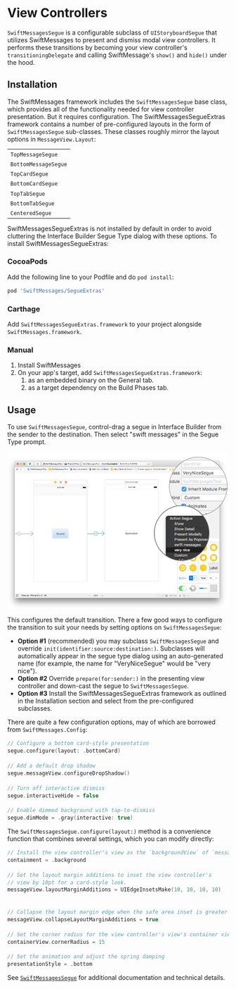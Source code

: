 # View Controllers

`SwiftMessagesSegue` is a configurable subclass of `UIStoryboardSegue` that utilizes SwiftMessages to present and dismiss modal view controllers. It performs these transitions by becoming your view controller's `transitioningDelegate` and calling SwiftMessage's `show()` and `hide()` under the hood.

## Installation

The SwiftMessages framework includes the `SwiftMessagesSegue` base class, which provides all of the functionality needed for view controller presentation. But it requires configuration. The SwiftMessagesSegueExtras framework contains a number of pre-configured layouts in the form of `SwiftMessagesSegue` sub-classes. These classes roughly mirror the layout options in `MessageView.Layout`:

<table>
  <tr><td><code>TopMessageSegue</code></td></tr>
  <tr><td><code>BottomMessageSegue</code></td></tr>
  <tr><td><code>TopCardSegue</code></td></tr>
  <tr><td><code>BottomCardSegue</code></td></tr>
  <tr><td><code>TopTabSegue</code></td></tr>
  <tr><td><code>BottomTabSegue</code></td></tr>
  <tr><td><code>CenteredSegue</code></td></tr>
</table>

SwiftMessagesSegueExtras is not installed by default in order to avoid cluttering the Interface Builder Segue Type dialog with these options. To install SwiftMessagesSegueExtras:

### CocoaPods

Add the following line to your Podfile and do `pod install`:

````ruby
pod 'SwiftMessages/SegueExtras'
````

### Carthage

Add `SwiftMessagesSegueExtras.framework` to your project alongside `SwiftMessages.framework`.

### Manual

1. Install SwiftMessages
1. On your app's target, add `SwiftMessagesSegueExtras.framework`:
   1. as an embedded binary on the General tab.
   1. as a target dependency on the Build Phases tab.

## Usage

To use `SwiftMessagesSegue`, control-drag a segue in Interface Builder from the sender to the destination. Then select "swift messages" in the Segue Type prompt.

<p align="center">
  <img src="./Design/SwiftMessagesSegueCreate.png" />
</p>

This configures the default transition. There a few good ways to configure the transition to suit your needs by setting options on `SwiftMessagesSegue`:

  * __Option #1__ (recommended) you may subclass `SwiftMessagesSegue` and override `init(identifier:source:destination:)`. Subclasses will automatically appear in the segue type dialog using an auto-generated name (for example, the name for "VeryNiceSegue" would be "very nice").
  * __Option #2__ Override `prepare(for:sender:)` in the presenting view controller and down-cast the segue to `SwiftMessagesSegue`.
  * __Option #3__ Install the SwiftMessagesSegueExtras framework as outlined in the Installation section and select from the pre-configured subclasses.
  
There are quite a few configuration options, may of which are borrowed from `SwiftMessages.Config`:

````swift
// Configure a bottom card-style presentation
segue.configure(layout: .bottomCard)

// Add a default drop shadow
segue.messageView.configureDropShadow()

// Turn off interactive dismiss
segue.interactiveHide = false

// Enable dimmed background with tap-to-dismiss
segue.dimMode = .gray(interactive: true)
````

The `SwiftMessagesSegue.configure(layout:)` method is a convenience function that combines several settings, which you can modify directly:

````swift
// Install the view controller's view as the `backgroundView` of `messageView`
containment = .background

// Set the layout margin additions to inset the view controller's
// view by 10pt for a card-style look.
messageView.layoutMarginAdditions = UIEdgeInsetsMake(10, 10, 10, 10)


// Collapse the layout margin edge when the safe area inset is greater than zero.
messageView.collapseLayoutMarginAdditions = true

// Set the corner radius for the view controller's view's container view.
containerView.cornerRadius = 15

// Set the animation and adjust the spring damping
presentationStyle = .bottom

````

See [`SwiftMessagesSegue`](./SwiftMessages/SwiftMessagesSegue.swift) for additional documentation and technical details.
